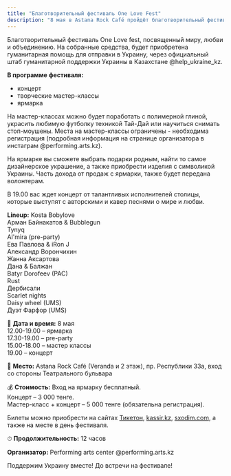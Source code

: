 ```yaml
---
title: "Благотворительный фестиваль One Love Fest"
description: "8 мая в Astana Rock Café пройдёт благотворительный фестиваль One Love Fest. В программе творческие мастер-классы, ярмарка и в завершении концерт с участием столичных исполнителей."
---
```


Благотворительный фестиваль One Love fest, посвященный миру, любви и объединению. На собранные средства, будет приобретена гуманитарная помощь для отправки в Украину, через официальный штаб гуманитарной поддержки Украины в Казахстане @help_ukraine_kz.

**В программе фестиваля:**
- концерт
- творческие мастер-классы 
- ярмарка

На мастер-классах можно будет поработать с полимерной глиной, украсить любимую футболку техникой Тай-Дай или научиться снимать стоп-моушены. Места на мастер-классы ограничены - необходима регистрация (подробная информация на странице организатора в инстаграм @performing.arts.kz).

На ярмарке вы сможете выбрать подарки родным, найти то самое дизайнерское украшение, а также приобрести изделия с символикой Украины. Часть дохода от продаж с ярмарки, также будет передана волонтерам.

В 19.00 вас ждет концерт от талантливых исполнителей столицы, которые выступят с авторскими и кавер песнями о мире и любви.

**Lineup:**
Kosta Bobylove  
Арман Байнакатов & Bubblegun  
Tynyq  
Al'mira (pre-party)  
Ева Павлова & iRon J  
Александр Ворончихин  
Жанна Аксартова  
Дана & Балжан  
Batyr Dorofeev (PAC)  
Rust  
Дербисали  
Scarlet nights  
Daisy wheel (UMS)  
Дуэт Фарфор (UMS)  

📆 **Дата и время:**
8 мая  
12.00-19.00 – ярмарка  
17.30-19.00 – pre-party  
15.00-18.00 – мастер классы  
19.00 – концерт  

📍 **Место:** Astana Rock Café (Veranda и 2 этаж), пр. Республики 33а, вход со стороны Театрального бульвара

💰 **Стоимость:**
Вход на ярмарку бесплатный.  
Концерт – 3 000 тенге.  
Мастер-класс + концерт – 5 000 тенге (обязательна регистрация).  

Билеты можно приобрести на сайтах [Тикетон](https://ticketon.kz), [kassir.kz](https://kassir.kz), [sxodim.com](https://sxodim.com), а также на месте в день фестиваля.

⏱ **Продолжительность:** 12 часов

**Организатор:** Performing arts center @performing.arts.kz

Поддержим Украину вместе! До встречи на фестивале!